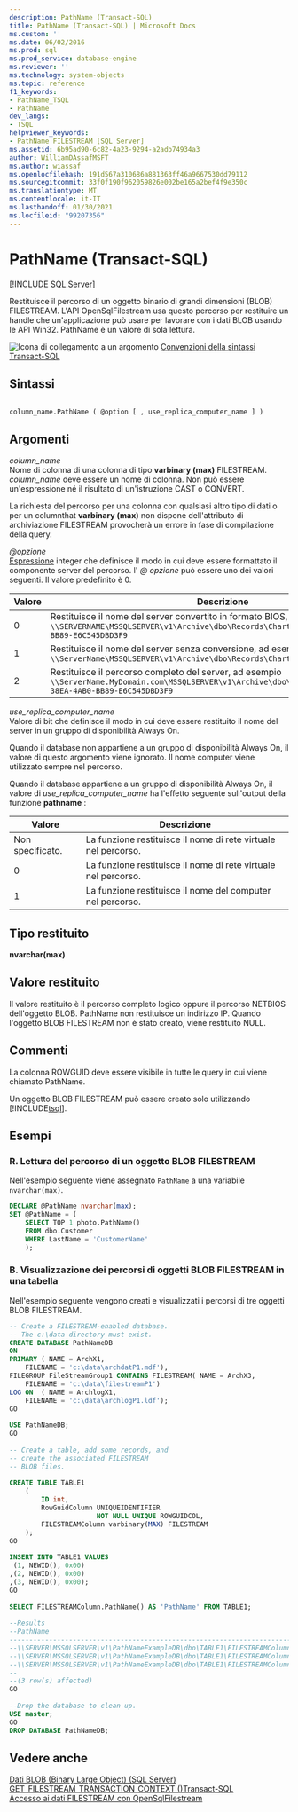 ```yaml
---
description: PathName (Transact-SQL)
title: PathName (Transact-SQL) | Microsoft Docs
ms.custom: ''
ms.date: 06/02/2016
ms.prod: sql
ms.prod_service: database-engine
ms.reviewer: ''
ms.technology: system-objects
ms.topic: reference
f1_keywords:
- PathName_TSQL
- PathName
dev_langs:
- TSQL
helpviewer_keywords:
- PathName FILESTREAM [SQL Server]
ms.assetid: 6b95ad90-6c82-4a23-9294-a2adb74934a3
author: WilliamDAssafMSFT
ms.author: wiassaf
ms.openlocfilehash: 191d567a310686a881363ff46a9667530dd79112
ms.sourcegitcommit: 33f0f190f962059826e002be165a2bef4f9e350c
ms.translationtype: MT
ms.contentlocale: it-IT
ms.lasthandoff: 01/30/2021
ms.locfileid: "99207356"
---
```

# <a name="pathname-transact-sql"></a>PathName (Transact-SQL)
[!INCLUDE [SQL Server](../../includes/applies-to-version/sqlserver.md)]

  Restituisce il percorso di un oggetto binario di grandi dimensioni (BLOB) FILESTREAM. L'API OpenSqlFilestream usa questo percorso per restituire un handle che un'applicazione può usare per lavorare con i dati BLOB usando le API Win32. PathName è un valore di sola lettura.  
  
 ![Icona di collegamento a un argomento](../../database-engine/configure-windows/media/topic-link.gif "Icona di collegamento a un argomento") [Convenzioni della sintassi Transact-SQL](../../t-sql/language-elements/transact-sql-syntax-conventions-transact-sql.md)  
  
## <a name="syntax"></a>Sintassi  
  
```  
  
column_name.PathName ( @option [ , use_replica_computer_name ] )  
```  
  
## <a name="arguments"></a>Argomenti  
 *column_name*  
 Nome di colonna di una colonna di tipo **varbinary (max)** FILESTREAM. *column_name* deve essere un nome di colonna. Non può essere un'espressione né il risultato di un'istruzione CAST o CONVERT.  
  
 La richiesta del percorso per una colonna con qualsiasi altro tipo di dati o per un columnthat **varbinary (max)** non dispone dell'attributo di archiviazione FILESTREAM provocherà un errore in fase di compilazione della query.  
  
 *\@opzione*  
 [Espressione](../../t-sql/language-elements/expressions-transact-sql.md) integer che definisce il modo in cui deve essere formattato il componente server del percorso. l' *\@ opzione* può essere uno dei valori seguenti. Il valore predefinito è 0.  
  
|Valore|Descrizione|  
|-----------|-----------------|  
|0|Restituisce il nome del server convertito in formato BIOS, ad esempio `\\SERVERNAME\MSSQLSERVER\v1\Archive\dbo\Records\Chart\A73F19F7-38EA-4AB0-BB89-E6C545DBD3F9`|  
|1|Restituisce il nome del server senza conversione, ad esempio `\\ServerName\MSSQLSERVER\v1\Archive\dbo\Records\Chart\A73F1`|  
|2|Restituisce il percorso completo del server, ad esempio `\\ServerName.MyDomain.com\MSSQLSERVER\v1\Archive\dbo\Records\Chart\A73F19F7-38EA-4AB0-BB89-E6C545DBD3F9`|  
  
 *use_replica_computer_name*  
 Valore di bit che definisce il modo in cui deve essere restituito il nome del server in un gruppo di disponibilità Always On.  
  
 Quando il database non appartiene a un gruppo di disponibilità Always On, il valore di questo argomento viene ignorato. Il nome computer viene utilizzato sempre nel percorso.  
  
 Quando il database appartiene a un gruppo di disponibilità Always On, il valore di *use_replica_computer_name* ha l'effetto seguente sull'output della funzione **pathname** :  
  
|Valore|Descrizione|  
|-----------|-----------------|  
|Non specificato.|La funzione restituisce il nome di rete virtuale nel percorso.|  
|0|La funzione restituisce il nome di rete virtuale nel percorso.|  
|1|La funzione restituisce il nome del computer nel percorso.|  
  
## <a name="return-type"></a>Tipo restituito  
 **nvarchar(max)**  
  
## <a name="return-value"></a>Valore restituito  
 Il valore restituito è il percorso completo logico oppure il percorso NETBIOS dell'oggetto BLOB. PathName non restituisce un indirizzo IP. Quando l'oggetto BLOB FILESTREAM non è stato creato, viene restituito NULL.  
  
## <a name="remarks"></a>Commenti  
 La colonna ROWGUID deve essere visibile in tutte le query in cui viene chiamato PathName.  
  
 Un oggetto BLOB FILESTREAM può essere creato solo utilizzando [!INCLUDE[tsql](../../includes/tsql-md.md)].  
  
## <a name="examples"></a>Esempi  
  
### <a name="a-reading-the-path-for-a-filestream-blob"></a>R. Lettura del percorso di un oggetto BLOB FILESTREAM  
 Nell'esempio seguente viene assegnato `PathName` a una variabile `nvarchar(max)`.  
  
```sql  
DECLARE @PathName nvarchar(max);  
SET @PathName = (  
    SELECT TOP 1 photo.PathName()  
    FROM dbo.Customer  
    WHERE LastName = 'CustomerName'  
    );  
```  
  
### <a name="b-displaying-the-paths-for-filestream-blobs-in-a-table"></a>B. Visualizzazione dei percorsi di oggetti BLOB FILESTREAM in una tabella  
 Nell'esempio seguente vengono creati e visualizzati i percorsi di tre oggetti BLOB FILESTREAM.  
  
```sql  
-- Create a FILESTREAM-enabled database.  
-- The c:\data directory must exist.  
CREATE DATABASE PathNameDB  
ON  
PRIMARY ( NAME = ArchX1,  
    FILENAME = 'c:\data\archdatP1.mdf'),  
FILEGROUP FileStreamGroup1 CONTAINS FILESTREAM( NAME = ArchX3,  
    FILENAME = 'c:\data\filestreamP1')  
LOG ON  ( NAME = ArchlogX1,  
    FILENAME = 'c:\data\archlogP1.ldf');  
GO  
  
USE PathNameDB;  
GO  
  
-- Create a table, add some records, and  
-- create the associated FILESTREAM  
-- BLOB files.  
  
CREATE TABLE TABLE1  
    (  
        ID int,  
        RowGuidColumn UNIQUEIDENTIFIER  
                      NOT NULL UNIQUE ROWGUIDCOL,  
        FILESTREAMColumn varbinary(MAX) FILESTREAM  
    );  
GO  
  
INSERT INTO TABLE1 VALUES  
 (1, NEWID(), 0x00)  
,(2, NEWID(), 0x00)  
,(3, NEWID(), 0x00);  
GO  
  
SELECT FILESTREAMColumn.PathName() AS 'PathName' FROM TABLE1;  
  
--Results  
--PathName  
------------------------------------------------------------------------------------------------------------  
--\\SERVER\MSSQLSERVER\v1\PathNameExampleDB\dbo\TABLE1\FILESTREAMColumn\DD67C792-916E-4A76-8C8A-4A85DC5DB908  
--\\SERVER\MSSQLSERVER\v1\PathNameExampleDB\dbo\TABLE1\FILESTREAMColumn\2907122B-2560-4CB9-86DC-FBE7ABA1843B  
--\\SERVER\MSSQLSERVER\v1\PathNameExampleDB\dbo\TABLE1\FILESTREAMColumn\922BE0E0-CAB9-4403-90BF-945BD258E4BC  
--  
--(3 row(s) affected)  
GO  
  
--Drop the database to clean up.  
USE master;  
GO  
DROP DATABASE PathNameDB;  
```  
  
## <a name="see-also"></a>Vedere anche  
 [Dati BLOB (Binary Large Object) (SQL Server)](../../relational-databases/blob/binary-large-object-blob-data-sql-server.md)   
 [GET_FILESTREAM_TRANSACTION_CONTEXT &#40;&#41;Transact-SQL ](../../t-sql/functions/get-filestream-transaction-context-transact-sql.md)   
 [Accesso ai dati FILESTREAM con OpenSqlFilestream](../../relational-databases/blob/access-filestream-data-with-opensqlfilestream.md)  
  
  
